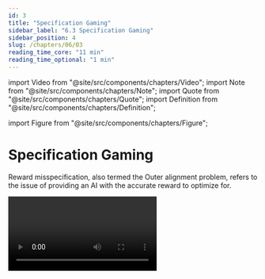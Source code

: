 ```yaml
---
id: 3
title: "Specification Gaming"
sidebar_label: "6.3 Specification Gaming"
sidebar_position: 4
slug: /chapters/06/03
reading_time_core: "11 min"
reading_time_optional: "1 min"
---
```

import Video from "@site/src/components/chapters/Video";
import Note from "@site/src/components/chapters/Note";
import Quote from "@site/src/components/chapters/Quote";
import Definition from "@site/src/components/chapters/Definition";

import Figure from "@site/src/components/chapters/Figure";

# Specification Gaming

<Definition term="Reward misspecification" source="">

Reward misspecification, also termed the Outer alignment problem, refers to the issue of providing an AI with the accurate reward to optimize for.

</Definition>

<Video type="youtube" videoId="nKJlF-olKmg" number="2" label="6.2" caption="Optional video with many examples of specification gaming." />

The fundamental issue is simple to comprehend: does the specified loss function align with the intended objective of its designers? However, implementing this in practical scenarios is exceedingly challenging. To express the complete "intention" behind a human request equates to conveying all human values, the implicit cultural context, etc., which remain poorly understood themselves.

Furthermore, as most models are designed as goal optimizers, they are all vulnerable to Goodhart's Law. This vulnerability implies that unforeseen negative consequences may arise due to excessive optimization pressure on a goal that appears well-specified to humans, but deviates from true objectives in subtle ways.

The overall problem can be broken up into distinct issues which will be explained in detail in individual sub-sections below. Here is a quick overview:

- **Reward misspecification** occurs when the specified reward function does not accurately capture the true objective or desired behavior.

- **Reward design** refers to the process of designing the reward function to align the behavior of AI agents with the intended objectives.

- **Reward hacking** refers to the behavior of RL agents exploiting gaps or loopholes in the specified reward function to achieve high rewards without actually fulfilling the intended objectives.

- **Reward tampering** is a broader concept that encompasses inappropriate agent influence on the reward process itself, excluding the manipulation of the reward function through gaming.

Before delving into specific types of reward misspecification failures, the following section further explains the emphasis on reward design in conjunction with algorithm design. This section also elucidates the notorious difficulty of designing effective rewards.

## Reward Design {#01}

<Definition term="Reward Design" source="">

Reward design refers to the process of specifying the reward function in reinforcement learning (RL).

</Definition>

Reward design is a broader term than reward shaping that encompasses the entire process of designing and shaping reward functions to guide the behavior of AI systems. It involves not only reward shaping but also the overall process of defining objectives, specifying preferences, and creating reward functions that align with human values and desired outcomes. Reward design is a term that is often used interchangeably with reward engineering ([Christiano, 2019](https://www.alignmentforum.org/posts/4nZRzoGTqg8xy5rr8/the-reward-engineering-problem)). They both refer to the same thing.

RL algorithm design and RL reward design are two separate facets of reinforcement learning. RL algorithm design is about the development and implementation of learning algorithms that allow an agent to learn and refine its behavior based on rewards and environmental interactions. This process includes designing the mechanisms and procedures by which the agent learns from its experiences, updates its policies, and makes decisions to maximize cumulative rewards.

Conversely, RL reward design concentrates on the specification and design of the reward function guiding the RL agent's learning process. Reward design warrants carefully engineering the reward function to align with the desired behavior and objectives, while accounting for potential pitfalls like reward hacking or reward tampering. The reward function is a pivotal element because it molds the behavior of the RL agent and determines which actions are deemed desirable or undesirable.

<Figure src="./img/u6m_Image_3.png" alt="Enter image alt description" number="3" label="6.3" caption="Specification gaming: the flip side of AI ingenuity ([Krakovna et al., 2020](https://www.deepmind.com/blog/specification-gaming-the-flip-side-of-ai-ingenuity))" />

Designing a reward function often presents a formidable challenge that necessitates considerable expertise and experience. To demonstrate the complexity of this task consider how one might manually design a reward function to make an agent perform a backflip, as depicted in the following image:

<Figure src="./img/lLq_Image_4.gif" alt="Enter image alt description" number="4" label="6.4" caption="Deep reinforcement learning from human preferences ([Christiano et al., 2017](https://arxiv.org/abs/1706.03741))" />

While RL algorithm design focuses on the learning and decision-making mechanisms of the agent, RL reward design focuses on defining the objective and shaping the agent's behavior through the reward function. Both aspects are crucial in the development of effective and aligned RL systems. A well-designed RL algorithm can efficiently learn from rewards, while a carefully designed reward function can guide the agent towards desired behavior and avoid unintended consequences. The following diagram displays the three key elements in RL agent design—algorithm design, reward design, and the prevention of tampering with the reward signal:

<Figure src="./img/f41_Image_5.png" alt="Enter image alt description" number="5" label="6.5" caption="Specification gaming: the flip side of AI ingenuity ([Krakovna et al., 2020](https://www.deepmind.com/blog/specification-gaming-the-flip-side-of-ai-ingenuity))" />

The process of reward design receives minimal attention in introductory RL texts, despite its critical role in defining the problem to be resolved. As mentioned in this section's introduction, solving the reward misspecification problem would necessitate finding evaluation metrics resistant to Goodhart’s law-induced failures. This includes failures stemming from over-optimization of either a misdirected or a proxy objective (reward hacking), or by the agent directly interfering with the reward signal (reward tampering). These concepts are further explored in the ensuing sections.

## Reward Shaping {#02}

<Definition term="Reward Shaping" source="">

Reward shaping is a technique used in RL which introduces small intermediate rewards to supplement the environmental reward. This seeks to mitigate the problem of sparse reward signals and to encourage exploration and faster learning.

</Definition>

In order to succeed at a reinforcement learning problem, an AI needs to do two things:

- Find a sequence of actions that leads to positive reward. This is the exploration problem.

- Remember the sequence of actions to take, and generalize to related but slightly different situations. This is the learning problem.

Model-free RL methods explore by taking actions randomly. If, by chance, the random actions lead to a reward, they are reinforced, and the agent becomes more likely to take these beneficial actions in the future. This works well if rewards are dense enough for random actions to lead to a reward with reasonable probability. However, many of the more complicated games require long sequences of very specific actions to experience any reward, and such sequences are extremely unlikely to occur randomly.

A classic example of this problem was observed in the video game Montezuma’s revenge where the agent's objective was to find a key, but there were many intermediate steps required to find it. In order to solve such long term planning problems researchers have tried adding extra terms or components to the reward function to encourage desired behavior or discourage undesired behavior.

<Figure src="./img/S1L_Image_6.png" alt="Enter image alt description" number="6" label="6.6" caption="Learning Montezuma’s Revenge from a single demonstration ([OpenAI, 2018](https://openai.com/research/learning-montezumas-revenge-from-a-single-demonstration))" />

The goal of reward shaping is to make the learning process more efficient by providing informative rewards that guide the agent towards the desired outcomes. Reward shaping involves providing additional rewards to the agent for making progress towards the desired goal. By shaping the rewards, the agent receives more frequent and meaningful feedback, which can help it learn more efficiently. Reward shaping can be particularly useful in scenarios where the original reward function is sparse, meaning that the agent receives little or no feedback until it reaches the final goal. However, it is important to design reward shaping carefully to avoid unintended consequences.

Reward shaping algorithms often assume hand-crafted and domain-specific shaping functions, constructed by subject matter experts, which runs contrary to the aim of autonomous learning. Moreover, poor choices of shaping rewards can worsen the agent’s performance.

Poorly designed reward shaping can lead to the agent optimizing for the shaped rewards rather than the true rewards, resulting in suboptimal behavior. Examples of this are provided in the subsequent sections on reward hacking.

## Reward Hacking {#03}

<Definition term="Reward hacking" source="">

Reward hacking occurs when an AI agent finds ways to exploit loopholes or shortcuts in the environment to maximize its reward without actually achieving the intended goal.

</Definition>

Specification gaming is the general framing for the problem when an AI system finds a way to achieve the objective in an unintended way. Specification gaming can happen in many kinds of ML models. Reward hacking is a specific occurrence of a specification gaming failure in RL systems that function on reward-based mechanisms.

Reward hacking and reward misspecification are related concepts but have distinct meanings. Reward misspecification refers to the situation where the specified reward function does not accurately capture the true objective or desired behavior.

Rewards hacking does not always require reward misspecification. It is not necessarily true that a perfectly specified reward (which completely and accurately captures the desired behavior of the system) is impossible to hack. There can also be buggy or corrupted implementations which will have unintended behaviors. The point of a reward function is to boil a complicated system down to a single value. This will pretty much always involve simplifications etc., which will then be slightly different from what you're describing. The map is not the territory.

Reward hacking can manifest in a myriad of ways. For instance, in the context of game-playing agents, it might involve exploiting software glitches or bugs to directly manipulate the score or gain high rewards through unintended means.

As a concrete example, one agent in the Coast Runners game was trained with the objective of winning the race. The game uses a score mechanism, so in order to progress to the next level the reward designers used reward shaping to reward the system when it scored points. These were given when a boat gets items (such as the green blocks in the animation below) or accomplishes other actions that presumably would help it win the race. Despite being given intermediate rewards, the overall intended goal was to finish the race as quickly as possible. The developers thought the best way to get a high score was to win the race but it was not the case. The agent discovered that continuously rotating a ship in a circle to accumulate points indefinitely optimized its reward, even though it did not help it win the race.

<Figure src="./img/l1D_Image_7.gif" alt="Enter image alt description" number="7" label="6.7" caption="Faulty reward functions in the wild ([Amodei & Clark, 2016](https://openai.com/index/faulty-reward-functions/))" />

<Figure src="./img/PrP_Image_8.png" alt="Enter image alt description" number="8" label="6.8" caption="An AI playing CoastRunners 7 learned to crash and regenerate targets repeatedly rather than win the race to get a higher score, exhibiting proxy gaming. ([Hendrycks, 2024](https://www.aisafetybook.com/textbook/robustness))" />

In cases where the reward function misaligns with the desired objective, reward hacking can emerge. This can lead the agent to optimize a proxy reward, deviating from the true underlying goal, thereby yielding behavior contrary to the designers' intentions. As an example of something that might happen in a real-world scenario consider a cleaning robot: if the reward function focuses on reducing mess, the robot might artificially create a mess to clean up, thereby collecting rewards, instead of effectively cleaning the environment.

Reward hacking presents significant challenges to AI safety due to the potential for unintended and potentially harmful behavior. As a result, combating reward hacking remains an active research area in AI safety and alignment.

## Reward Tampering {#04}

<Definition term="Reward tampering" source="">

Reward tampering refers to instances where an AI agent inappropriately influences or manipulates the reward process itself.

</Definition>

The problem of getting some intended task done can be split into:

- Designing an agent that is good at optimizing reward

- Designing a reward process that provides the agent with suitable rewards. The reward process can be understood by breaking it down even further. The process includes:

- An implemented reward function

- A mechanism for collecting appropriate sensory data as input

- A way for the user to potentially update the reward function.

Reward tampering involves the agent interfering with various parts of this reward process. An agent might distort the feedback received from the reward model, altering the information used to update its behavior. It could also manipulate the reward model's implementation, altering the code or hardware to change reward computations. In some cases, agents engaging in reward tampering may even directly modify the reward values before processing in the machine register. Depending on what exactly is being tampered with we get various degrees of reward tampering. These can be distinguished from the image below.

<Figure src="./img/MK3_Image_9.png" alt="Enter image alt description" number="9" label="6.9" caption="Clarifying wireheading terminology ([Gao, 2022](https://www.alignmentforum.org/posts/REesy8nqvknFFKywm/clarifying-wireheading-terminology))" />

Reward function input tampering interferes only with the inputs to the reward function. E.g. interfering with the sensors.

Reward function tampering involves the agent changing the reward function itself.

<Definition term="Wireheading" source="">

Wireheading refers to the behavior of a system that manipulates or corrupts its own internal structure by tampering directly with the RL algorithm itself, e.g. by changing the register values.

</Definition>

Reward tampering is concerning because it is hypothesized that tampering with the reward process will often arise as an instrumental goal ([Bostrom, 2014](https://www.goodreads.com/book/show/20527133-superintelligence); [Omohundro, 2008](https://dl.acm.org/doi/10.5555/1566174.1566226)). This can lead to weakening or breaking the relationship between the observed reward and the intended task. This is an ongoing research direction.

A hypothesized existing example of reward tampering can be seen in recommendation-based algorithms used in social media. These algorithms influence their users’ emotional state to generate more ‘likes’. The intended task was to serve useful or engaging content, but this is being achieved by tampering with human emotional perceptions, and thereby changing what would be considered useful. Assuming the capabilities of systems continue to increase through either computational or algorithmic advances, it is plausible to expect reward tampering problems to become increasingly common. Therefore, reward tampering is a potential concern that requires much more research and empirical verification.